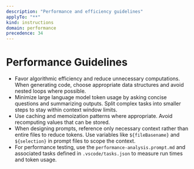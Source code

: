 ```yaml
---
description: "Performance and efficiency guidelines"
applyTo: "**"
kind: instructions
domain: performance
precedence: 34
---
```


# Performance Guidelines

-   Favor algorithmic efficiency and reduce unnecessary computations. When generating code, choose appropriate data structures and avoid nested loops where possible.
-   Minimize large language model token usage by asking concise questions and summarizing outputs. Split complex tasks into smaller steps to stay within context window limits.
-   Use caching and memoization patterns where appropriate. Avoid recomputing values that can be stored.
-   When designing prompts, reference only necessary context rather than entire files to reduce tokens. Use variables like `${fileBasename}` and `${selection}` in prompt files to scope the context.
-   For performance testing, use the `performance-analysis.prompt.md` and associated tasks defined in `.vscode/tasks.json` to measure run times and token usage.
